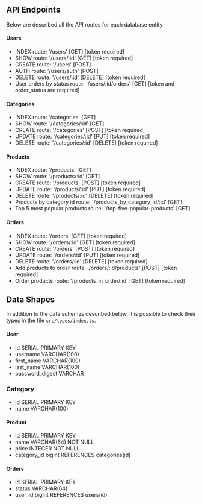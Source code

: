## API Endpoints

Below are described all the API routes for each database entity

#### Users
- INDEX route: '/users' [GET] [token required]
- SHOW route: '/users/:id' [GET] [token required]
- CREATE route: '/users' [POST]
- AUTH route: '/users/auth' [POST]
- DELETE route: '/users/:id' [DELETE] [token required]
- User orders by status route: '/users/:id/orders' [GET] [token and order_status are required]

#### Categories
- INDEX route: '/categories' [GET]
- SHOW route: '/categories/:id' [GET]
- CREATE route: '/categories' [POST] [token required]
- UPDATE route: '/categories/:id' [PUT] [token required]
- DELETE route: '/categories/:id' [DELETE] [token required]
  
#### Products
- INDEX route: '/products' [GET]
- SHOW route: '/products/:id' [GET]
- CREATE route: '/products' [POST] [token required]
- UPDATE route: '/products/:id' [PUT] [token required]
- DELETE route: '/products/:id' [DELETE] [token required]
- Products by category id route: '/products_by_category_id/:id' [GET]
- Top 5 most popular products route: '/top-five-popular-products' [GET]  

#### Orders
- INDEX route: '/orders' [GET] [token required]
- SHOW route: '/orders/:id' [GET] [token required]
- CREATE route: '/orders' [POST] [token required]
- UPDATE route: '/orders/:id' [PUT] [token required]
- DELETE route: '/orders/:id' [DELETE] [token required]
- Add products to order route: '/orders/:id/products' [POST] [token required] 
- Order products route: '/products_in_order/:id' [GET] [token required]

## Data Shapes
In addition to the data schemas described below, it is possible to check their types in the file `src/types/index.ts`.
#### User
- id SERIAL PRIMARY KEY
- username VARCHAR(100)
- first_name VARCHAR(100)
- last_name VARCHAR(100)
- password_digest VARCHAR

### Category
- id SERIAL PRIMARY KEY
- name VARCHAR(100)

#### Product
- id SERIAL PRIMARY KEY
- name VARCHAR(64) NOT NULL
- price INTEGER NOT NULL
- category_id bigint REFERENCES categories(id)

#### Orders
- id SERIAL PRIMARY KEY
- status VARCHAR(64)
- user_id bigint REFERENCES users(id)

